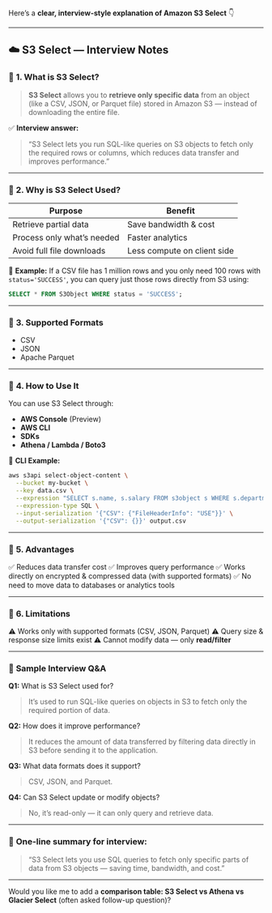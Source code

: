 Here’s a **clear, interview-style explanation of Amazon S3 Select** 👇

---

## ☁️ **S3 Select — Interview Notes**

### 🔹 **1. What is S3 Select?**

> **S3 Select** allows you to **retrieve only specific data** from an object (like a CSV, JSON, or Parquet file) stored in Amazon S3 — instead of downloading the entire file.

✅ **Interview answer:**

> “S3 Select lets you run SQL-like queries on S3 objects to fetch only the required rows or columns, which reduces data transfer and improves performance.”

---

### 🔹 **2. Why is S3 Select Used?**

| Purpose                    | Benefit                     |
| -------------------------- | --------------------------- |
| Retrieve partial data      | Save bandwidth & cost       |
| Process only what’s needed | Faster analytics            |
| Avoid full file downloads  | Less compute on client side |

📘 **Example:**
If a CSV file has 1 million rows and you only need 100 rows with `status='SUCCESS'`,
you can query just those rows directly from S3 using:

```sql
SELECT * FROM S3Object WHERE status = 'SUCCESS';
```

---

### 🔹 **3. Supported Formats**

* CSV
* JSON
* Apache Parquet

---

### 🔹 **4. How to Use It**

You can use S3 Select through:

* **AWS Console** (Preview)
* **AWS CLI**
* **SDKs**
* **Athena / Lambda / Boto3**

📘 **CLI Example:**

```bash
aws s3api select-object-content \
  --bucket my-bucket \
  --key data.csv \
  --expression "SELECT s.name, s.salary FROM s3object s WHERE s.department='IT'" \
  --expression-type SQL \
  --input-serialization '{"CSV": {"FileHeaderInfo": "USE"}}' \
  --output-serialization '{"CSV": {}}' output.csv
```

---

### 🔹 **5. Advantages**

✅ Reduces data transfer cost
✅ Improves query performance
✅ Works directly on encrypted & compressed data (with supported formats)
✅ No need to move data to databases or analytics tools

---

### 🔹 **6. Limitations**

⚠️ Works only with supported formats (CSV, JSON, Parquet)
⚠️ Query size & response size limits exist
⚠️ Cannot modify data — only **read/filter**

---

### 💬 **Sample Interview Q&A**

**Q1:** What is S3 Select used for?

> It’s used to run SQL-like queries on objects in S3 to fetch only the required portion of data.

**Q2:** How does it improve performance?

> It reduces the amount of data transferred by filtering data directly in S3 before sending it to the application.

**Q3:** What data formats does it support?

> CSV, JSON, and Parquet.

**Q4:** Can S3 Select update or modify objects?

> No, it’s read-only — it can only query and retrieve data.

---

### 🧠 **One-line summary for interview:**

> “S3 Select lets you use SQL queries to fetch only specific parts of data from S3 objects — saving time, bandwidth, and cost.”

---

Would you like me to add a **comparison table: S3 Select vs Athena vs Glacier Select** (often asked follow-up question)?

